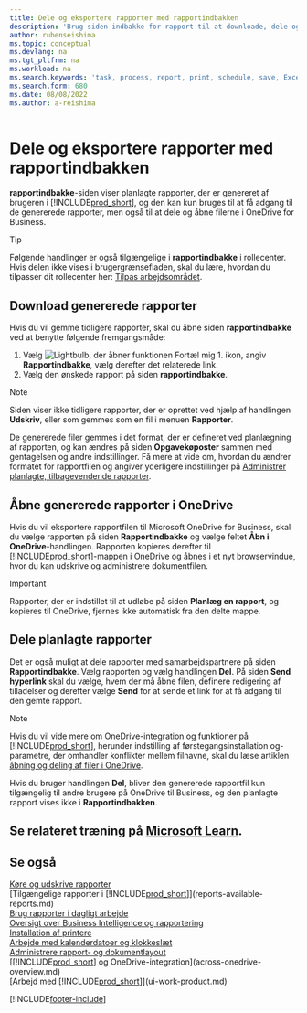 ```yaml
---
title: Dele og eksportere rapporter med rapportindbakken
description: 'Brug siden indbakke for rapport til at downloade, dele og eksportere rapporter i Business central.'
author: rubenseishima
ms.topic: conceptual
ms.devlang: na
ms.tgt_pltfrm: na
ms.workload: na
ms.search.keywords: 'task, process, report, print, schedule, save, Excel, PDF, dataset, export, report inbox, onedrive,'
ms.search.form: 680
ms.date: 08/08/2022
ms.author: a-reishima
---
```

# Dele og eksportere rapporter med rapportindbakken

**rapportindbakke**-siden viser planlagte rapporter, der er genereret af brugeren i [!INCLUDE[prod_short](includes/prod_short.md)], og den kan kun bruges til at få adgang til de genererede rapporter, men også til at dele og åbne filerne i OneDrive for Business.

> [!TIP]
> Følgende handlinger er også tilgængelige i **rapportindbakke** i rollecenter. Hvis delen ikke vises i brugergrænsefladen, skal du lære, hvordan du tilpasser dit rollecenter her: [Tilpas arbejdsområdet](ui-personalization-user.md).

## Download genererede rapporter

Hvis du vil gemme tidligere rapporter, skal du åbne siden **rapportindbakke** ved at benytte følgende fremgangsmåde:

1. Vælg ![Lightbulb, der åbner funktionen Fortæl mig 1.](media/ui-search/search_small.png "Fortæl mig, hvad du vil foretage dig") ikon, angiv **Rapportindbakke**, vælg derefter det relaterede link.  
2. Vælg den ønskede rapport på siden **rapportindbakke**.

> [!NOTE]
> Siden viser ikke tidligere rapporter, der er oprettet ved hjælp af handlingen **Udskriv**, eller som gemmes som en fil i menuen **Rapporter**.
>
> De genererede filer gemmes i det format, der er defineret ved planlægning af rapporten, og kan ændres på siden **Opgavekøposter** sammen med gentagelsen og andre indstillinger. Få mere at vide om, hvordan du ændrer formatet for rapportfilen og angiver yderligere indstillinger på [Administrer planlagte, tilbagevendende rapporter](ui-work-report.md#manage-scheduled-recurring-reports).

## Åbne genererede rapporter i OneDrive

Hvis du vil eksportere rapportfilen til Microsoft OneDrive for Business, skal du vælge rapporten på siden **Rapportindbakke** og vælge feltet **Åbn i OneDrive**-handlingen. Rapporten kopieres derefter til [!INCLUDE[prod_short](includes/prod_short.md)]-mappen i OneDrive og åbnes i et nyt browservindue, hvor du kan udskrive og administrere dokumentfilen.

> [!IMPORTANT]
>
> Rapporter, der er indstillet til at udløbe på siden **Planlæg en rapport**, og kopieres til OneDrive, fjernes ikke automatisk fra den delte mappe.

## Dele planlagte rapporter

Det er også muligt at dele rapporter med samarbejdspartnere på siden **Rapportindbakke**. Vælg rapporten og vælg handlingen **Del**. På siden **Send hyperlink** skal du vælge, hvem der må åbne filen, definere redigering af tilladelser og derefter vælge **Send** for at sende et link for at få adgang til den gemte rapport.

> [!NOTE]
> Hvis du vil vide mere om OneDrive-integration og funktioner på [!INCLUDE[prod_short](includes/prod_short.md)], herunder indstilling af førstegangsinstallation og-parametre, der omhandler konflikter mellem filnavne, skal du læse artiklen [åbning og deling af filer i OneDrive](across-share-onedrive.md).
>
> Hvis du bruger handlingen **Del**, bliver den genererede rapportfil kun tilgængelig til andre brugere på OneDrive til Business, og den planlagte rapport vises ikke i **Rapportindbakken**.

## Se relateret træning på [Microsoft Learn](/learn/paths/build-reports/).

## Se også

[Køre og udskrive rapporter](ui-work-report.md)  
[Tilgængelige rapporter i [!INCLUDE[prod_short](includes/prod_short.md)]](reports-available-reports.md)  
[Brug rapporter i dagligt arbejde](reports-use-reports.md)  
[Oversigt over Business Intelligence og rapportering](reports-bi-reporting.md)  
[Installation af printere](ui-specify-printer-selection-reports.md)  
[Arbejde med kalenderdatoer og klokkeslæt](ui-enter-date-ranges.md)  
[Administrere rapport- og dokumentlayout](ui-manage-report-layouts.md)  
[[!INCLUDE[prod_short](includes/prod_short.md)] og OneDrive-integration](across-onedrive-overview.md)  
[Arbejd med [!INCLUDE[prod_short](includes/prod_short.md)]](ui-work-product.md)  

[!INCLUDE[footer-include](includes/footer-banner.md)]
